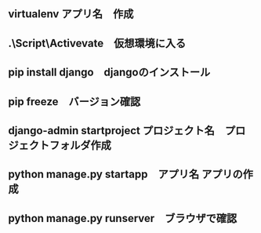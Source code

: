## virtualenv アプリ名　作成  
## .\Script\Activevate　仮想環境に入る  
## pip install django　djangoのインストール  
## pip freeze　バージョン確認  
## django-admin startproject プロジェクト名　プロジェクトフォルダ作成
## python manage.py startapp　アプリ名 アプリの作成
## python manage.py runserver　ブラウザで確認　
